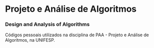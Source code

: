 # Projeto e Análise de Algoritmos

### Design and Analysis of Algorithms

Códigos pessoais utilizados na disciplina de PAA - Projeto e Análise de Algoritmos, na UNIFESP.
